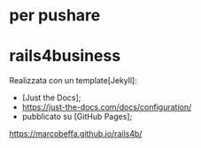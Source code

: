 # per pushare



# rails4business

Realizzata con un template[Jekyll]:

- [Just the Docs];
- https://just-the-docs.com/docs/configuration/
- pubblicato su [GitHub Pages];



https://marcobeffa.github.io/rails4b/

